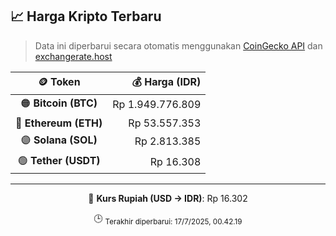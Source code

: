 

<!-- HARGA_KRIPTO -->
## 📈 Harga Kripto Terbaru

> Data ini diperbarui secara otomatis menggunakan [CoinGecko API](https://www.coingecko.com/) dan [exchangerate.host](https://exchangerate.host/)

<div align="center">

| 🪙 Token | 💰 Harga (IDR) |
|:------:|---------------:|
| 🟠 **Bitcoin (BTC)**   | Rp 1.949.776.809 |
| 🔵 **Ethereum (ETH)**  | Rp 53.557.353 |
| 🟣 **Solana (SOL)**    | Rp 2.813.385 |
| 🟢 **Tether (USDT)**   | Rp 16.308 |

---

💱 **Kurs Rupiah (USD → IDR)**: Rp 16.302

🕒 <sub>Terakhir diperbarui: 17/7/2025, 00.42.19</sub>

</div>
<!-- /HARGA_KRIPTO -->